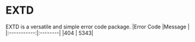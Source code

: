 # EXTD
EXTD is a versatile and simple error code package. 
|Error Code |Message | 
|:-----------:|:--------|
|404 | 5343|

